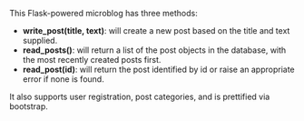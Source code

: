 This Flask-powered microblog has three methods:

* **write_post(title, text)**: will create a new post based on the title and text supplied.
* **read_posts()**: will return a list of the post objects in the database, with the most recently created posts first.
* **read_post(id)**: will return the post identified by id or raise an appropriate error if none is found.

It also supports user registration, post categories, and is prettified via bootstrap.